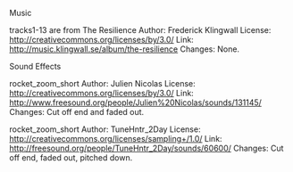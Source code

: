 Music

tracks1-13 are from The Resilience
Author: Frederick Klingwall
License: http://creativecommons.org/licenses/by/3.0/
Link: http://music.klingwall.se/album/the-resilience
Changes: None.

Sound Effects

rocket_zoom_short
Author: Julien Nicolas
License: http://creativecommons.org/licenses/by/3.0/
Link: http://www.freesound.org/people/Julien%20Nicolas/sounds/131145/
Changes: Cut off end and faded out.

rocket_zoom_short
Author: TuneHntr_2Day
License: http://creativecommons.org/licenses/sampling+/1.0/
Link: http://freesound.org/people/TuneHntr_2Day/sounds/60600/
Changes: Cut off end, faded out, pitched down.
